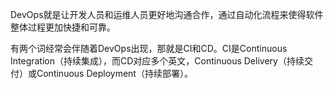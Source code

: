 
DevOps就是让开发人员和运维人员更好地沟通合作，通过自动化流程来使得软件整体过程更加快捷和可靠。

有两个词经常会伴随着DevOps出现，那就是CI和CD。CI是Continuous Integration（持续集成），而CD对应多个英文，Continuous Delivery（持续交付）或Continuous Deployment（持续部署）。
